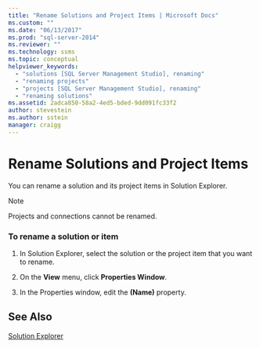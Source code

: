 ```yaml
---
title: "Rename Solutions and Project Items | Microsoft Docs"
ms.custom: ""
ms.date: "06/13/2017"
ms.prod: "sql-server-2014"
ms.reviewer: ""
ms.technology: ssms
ms.topic: conceptual
helpviewer_keywords: 
  - "solutions [SQL Server Management Studio], renaming"
  - "renaming projects"
  - "projects [SQL Server Management Studio], renaming"
  - "renaming solutions"
ms.assetid: 2adca850-58a2-4ed5-bded-9dd091fc33f2
author: stevestein
ms.author: sstein
manager: craigg
---
```

# Rename Solutions and Project Items
  You can rename a solution and its project items in Solution Explorer.  
  
> [!NOTE]  
>  Projects and connections cannot be renamed.  
  
### To rename a solution or item  
  
1.  In Solution Explorer, select the solution or the project item that you want to rename.  
  
2.  On the **View** menu, click **Properties Window**.  
  
3.  In the Properties window, edit the **(Name)** property.  
  
## See Also  
 [Solution Explorer](solution-explorer.md)  
  
  

